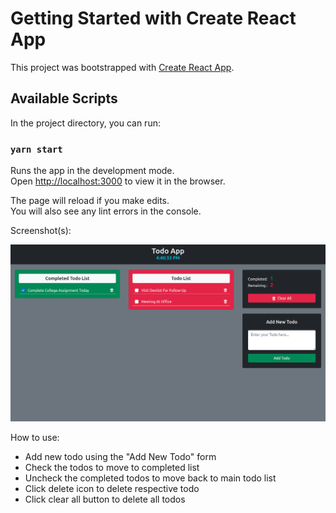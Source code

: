 # Getting Started with Create React App

This project was bootstrapped with [Create React App](https://github.com/facebook/create-react-app).

## Available Scripts

In the project directory, you can run:

### `yarn start`

Runs the app in the development mode.\
Open [http://localhost:3000](http://localhost:3000) to view it in the browser.

The page will reload if you make edits.\
You will also see any lint errors in the console.


Screenshot(s):

![alt text](https://raw.githubusercontent.com/kiir33/React-Todo-App/main/public/screenshots/app_screnshot.png)

How to use:
- Add new todo using the "Add New Todo" form
- Check the todos to move to completed list
- Uncheck the completed todos to move back to main todo list
- Click delete icon to delete respective todo
- Click clear all button to delete all todos
